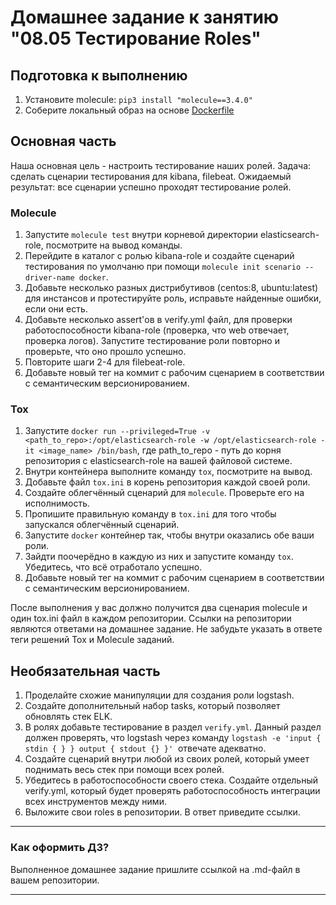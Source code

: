 # Домашнее задание к занятию "08.05 Тестирование Roles"

## Подготовка к выполнению
1. Установите molecule: `pip3 install "molecule==3.4.0"`
2. Соберите локальный образ на основе [Dockerfile](./Dockerfile)

## Основная часть

Наша основная цель - настроить тестирование наших ролей. Задача: сделать сценарии тестирования для kibana, filebeat. Ожидаемый результат: все сценарии успешно проходят тестирование ролей.

### Molecule

1. Запустите  `molecule test` внутри корневой директории elasticsearch-role, посмотрите на вывод команды.
2. Перейдите в каталог с ролью kibana-role и создайте сценарий тестирования по умолчаню при помощи `molecule init scenario --driver-name docker`.
3. Добавьте несколько разных дистрибутивов (centos:8, ubuntu:latest) для инстансов и протестируйте роль, исправьте найденные ошибки, если они есть.
4. Добавьте несколько assert'ов в verify.yml файл, для  проверки работоспособности kibana-role (проверка, что web отвечает, проверка логов). Запустите тестирование роли повторно и проверьте, что оно прошло успешно.
5. Повторите шаги 2-4 для filebeat-role.
6. Добавьте новый тег на коммит с рабочим сценарием в соответствии с семантическим версионированием.

### Tox

1. Запустите `docker run --privileged=True -v <path_to_repo>:/opt/elasticsearch-role -w /opt/elasticsearch-role -it <image_name> /bin/bash`, где path_to_repo - путь до корня репозитория с elasticsearch-role на вашей файловой системе.
2. Внутри контейнера выполните команду `tox`, посмотрите на вывод.
3. Добавьте файл `tox.ini` в корень репозитория каждой своей роли.
4. Создайте облегчённый сценарий для `molecule`. Проверьте его на исполнимость.
5. Пропишите правильную команду в `tox.ini` для того чтобы запускался облегчённый сценарий.
6. Запустите `docker` контейнер так, чтобы внутри оказались обе ваши роли.
7. Зайдти поочерёдно в каждую из них и запустите команду `tox`. Убедитесь, что всё отработало успешно.
8. Добавьте новый тег на коммит с рабочим сценарием в соответствии с семантическим версионированием.

После выполнения у вас должно получится два сценария molecule и один tox.ini файл в каждом репозитории. Ссылки на репозитории являются ответами на домашнее задание. Не забудьте указать в ответе теги решений Tox и Molecule заданий.

## Необязательная часть

1. Проделайте схожие манипуляции для создания роли logstash.
2. Создайте дополнительный набор tasks, который позволяет обновлять стек ELK.
3. В ролях добавьте тестирование в раздел `verify.yml`. Данный раздел должен проверять, что logstash через команду `logstash -e 'input { stdin { } } output { stdout {} }'`  отвечате адекватно.
4. Создайте сценарий внутри любой из своих ролей, который умеет поднимать весь стек при помощи всех ролей.
5. Убедитесь в работоспособности своего стека. Создайте отдельный verify.yml, который будет проверять работоспособность интеграции всех инструментов между ними.
6. Выложите свои roles в репозитории. В ответ приведите ссылки.

---

### Как оформить ДЗ?

Выполненное домашнее задание пришлите ссылкой на .md-файл в вашем репозитории.

---
